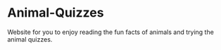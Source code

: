 # Animal-Quizzes
Website for you to enjoy reading the fun facts of animals and trying the animal quizzes.

